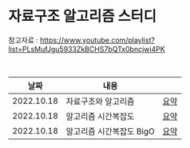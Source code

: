 # 자료구조 알고리즘 스터디

참고자료 : https://www.youtube.com/playlist?list=PLsMufJgu5933ZkBCHS7bQTx0bncjwi4PK


<br> 

|날짜|내용|   |
|------|---|---|
|2022.10.18|자료구조와 알고리즘|[요약](https://berryberry189.notion.site/0551624c5b0441c988e6abdadc506faf)|
|2022.10.18|알고리즘 시간복잡도|[요약](https://berryberry189.notion.site/f4f441e513794ae0850e2af1f568918e)|
|2022.10.18|알고리즘 시간복잡도 BigO|[요약](https://berryberry189.notion.site/BigO-9af4b74d03ed41cf92a750d0e25d44e1)|

